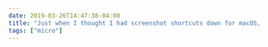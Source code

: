 ```yaml
---
date: 2019-03-26T14:47:38-04:00
title: "Just when I thought I had screenshot shortcuts down for macOS, Cmd+Shift+5 reveals itself and blows my mind!"
tags: ["micro"]
---
```

